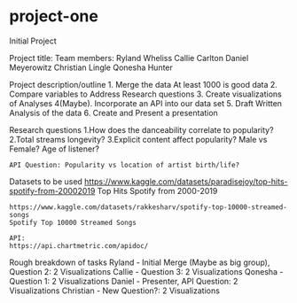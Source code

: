 # project-one
Initial Project

Project title: 
Team members:
    Ryland Wheliss
    Callie Carlton
    Daniel Meyerowitz
    Christian Lingle
    Qonesha Hunter

Project description/outline
    1. Merge the data
         At least 1000 is good data
    2. Compare variables to Address Research questions
    3. Create visualizations of Analyses
    4(Maybe). Incorporate an API into our data set
    5. Draft Written Analysis of the data
    6. Create and Present a presentation


Research questions
    1.How does the danceability correlate to popularity?
    2.Total streams longevity?
    3.Explicit content affect popularity? Male vs Female? Age of listener?

    API Question: Popularity vs location of artist birth/life? 

Datasets to be used
    https://www.kaggle.com/datasets/paradisejoy/top-hits-spotify-from-20002019
    Top Hits Spotify from 2000-2019

    https://www.kaggle.com/datasets/rakkesharv/spotify-top-10000-streamed-songs
    Spotify Top 10000 Streamed Songs

    API:
    https://api.chartmetric.com/apidoc/

Rough breakdown of tasks
    Ryland - Initial Merge (Maybe as big group), Question 2: 2 Visualizations
    Callie - Question 3: 2 Visualizations
    Qonesha - Question 1: 2 Visualizations
    Daniel - Presenter, API Question: 2 Visualizations
    Christian - New Question?: 2 Visualizations